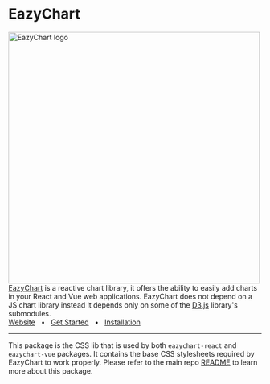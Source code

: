 # EazyChart
<img align="center" width="500" alt="EazyChart logo" src="https://eazychart.com/img/logo.png"/>
<br/>
<a href="https://eazychart.com/">EazyChart</a> is a reactive chart library, it offers the ability to easily add charts in your React and Vue web applications. EazyChart does not depend on a JS chart library instead it depends only on some of the <a href="https://d3js.org/">D3.js</a> library's submodules.

<br />
<a href="https://docs.eazychart.com/">Website</a>
<span>&nbsp;&nbsp;•&nbsp;&nbsp;</span>
<a href="https://docs.eazychart.com/?path=/story/get-started-introduction--page">Get Started</a>
<span>&nbsp;&nbsp;•&nbsp;&nbsp;</span>
<a href="https://docs.eazychart.com/?path=/story/get-started-installation--page">Installation</a>
<br />
<hr />

This package is the CSS lib that is used by both `eazychart-react` and `eazychart-vue` packages. It contains the base CSS stylesheets required by EazyChart to work properly. Please refer to the main repo [README](../../README.md) to learn more about this package.
